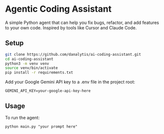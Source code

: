 # Agentic Coding Assistant

A simple Python agent that can help you fix bugs, refactor, and add features to your own code. Inspired by tools like Cursor and Claude Code.

## Setup

``` bash
git clone https://github.com/danalytis/ai-coding-assistant.git
cd ai-coding-assistant
python3 -m venv venv
source venv/bin/activate
pip install -r requirements.txt
```

Add your Google Gemini API key to a .env file in the project root:

``` 
GEMINI_API_KEY=your-google-api-key-here
```
## Usage

To run the agent:
```
python main.py "your prompt here"
